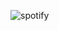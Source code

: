 ![spotify](https://user-images.githubusercontent.com/101804555/161920476-6e754ec5-0a43-425a-b6a5-8d0386c69d18.png)

